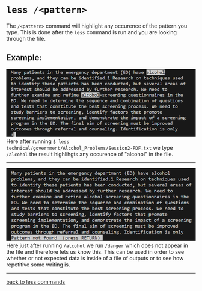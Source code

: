 # `less /<pattern>`
The `/<pattern>` command will highlight any occurence of the pattern you type. This is done after the `less` command is run and you are looking through the file.
##  Example:  
![a](lab3_less_pattern1.png)  
Here after running `$ less technical/government/Alcohol_Problems/Session2-PDF.txt` we type `/alcohol` the result highlihgts any occurence of "alcohol" in the file.

---
![a](lab3_less_pattern2.png)  
Here just after running `/alcohol` we run `/danger` which does not appear in the file and therefore lets us know this. This can be used in order to see whether or not expected data is inside of a file of outputs or to see how repetitive some writing is. 

---
[back to less commands](lab3_less.md)
